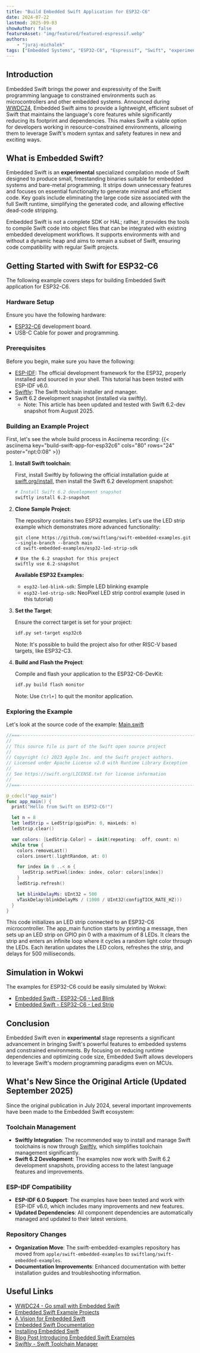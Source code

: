 ```yaml
---
title: "Build Embedded Swift Application for ESP32-C6"
date: 2024-07-22
lastmod: 2025-09-03
showAuthor: false
featureAsset: "img/featured/featured-espressif.webp"
authors:
    - "juraj-michalek"
tags: ["Embedded Systems", "ESP32-C6", "Espressif", "Swift", "experimental"]
---
```


## Introduction

Embedded Swift brings the power and expressivity of the Swift programming language to constrained environments such as microcontrollers and other embedded systems. Announced during [WWDC24](https://developer.apple.com/videos/play/wwdc2024/10197/), Embedded Swift aims to provide a lightweight, efficient subset of Swift that maintains the language's core features while significantly reducing its footprint and dependencies. This makes Swift a viable option for developers working in resource-constrained environments, allowing them to leverage Swift's modern syntax and safety features in new and exciting ways.

## What is Embedded Swift?

Embedded Swift is an **experimental** specialized compilation mode of Swift designed to produce small, freestanding binaries suitable for embedded systems and bare-metal programming. It strips down unnecessary features and focuses on essential functionality to generate minimal and efficient code. Key goals include eliminating the large code size associated with the full Swift runtime, simplifying the generated code, and allowing effective dead-code stripping.

Embedded Swift is not a complete SDK or HAL; rather, it provides the tools to compile Swift code into object files that can be integrated with existing embedded development workflows. It supports environments with and without a dynamic heap and aims to remain a subset of Swift, ensuring code compatibility with regular Swift projects.

## Getting Started with Swift for ESP32-C6

The following example covers steps for building Embedded Swift application for ESP32-C6.

### Hardware Setup

Ensure you have the following hardware:

- [ESP32-C6](https://www.espressif.com/en/products/socs/esp32-c6) development board.
- USB-C Cable for power and programming.

### Prerequisites

Before you begin, make sure you have the following:

- [ESP-IDF](https://docs.espressif.com/projects/esp-idf/en/stable/esp32/get-started/index.html): The official development framework for the ESP32, properly installed and sourced in your shell. This tutorial has been tested with ESP-IDF v6.0.
- [Swiftly](https://www.swift.org/install/macos/#using-swiftly): The Swift toolchain installer and manager.
- Swift 6.2 development snapshot (installed via swiftly).
  - Note: This article has been updated and tested with Swift 6.2-dev snapshot from August 2025.

### Building an Example Project

First, let's see the whole build process in Asciinema recording:
{{< asciinema key="build-swift-app-for-esp32c6" cols="80" rows="24" poster="npt:0:08" >}}

1. **Install Swift toolchain**:

   First, install Swiftly by following the official installation guide at [swift.org/install](https://www.swift.org/install/), then install the Swift 6.2 development snapshot:

   ```bash
   # Install Swift 6.2 development snapshot
   swiftly install 6.2-snapshot
   ```

2. **Clone Sample Project**:

   The repository contains two ESP32 examples. Let's use the LED strip example which demonstrates more advanced functionality:

   ```shell
   git clone https://github.com/swiftlang/swift-embedded-examples.git --single-branch --branch main
   cd swift-embedded-examples/esp32-led-strip-sdk
   
   # Use the 6.2 snapshot for this project
   swiftly use 6.2-snapshot
   ```

   **Available ESP32 Examples:**
   - `esp32-led-blink-sdk`: Simple LED blinking example
   - `esp32-led-strip-sdk`: NeoPixel LED strip control example (used in this tutorial)


3. **Set the Target**:

   Ensure the correct target is set for your project:

   ```bash
   idf.py set-target esp32c6
   ```

   Note: It's possible to build the project also for other RISC-V based targets, like ESP32-C3.

4. **Build and Flash the Project**:

   Compile and flash your application to the ESP32-C6-DevKit:

   ```bash
   idf.py build flash monitor
   ```

   Note: Use `Ctrl+]` to quit the monitor application.

### Exploring the Example

Let's look at the source code of the example: [Main.swift](https://github.com/swiftlang/swift-embedded-examples/blob/main/esp32-led-strip-sdk/main/Main.swift)
```swift
//===----------------------------------------------------------------------===//
//
// This source file is part of the Swift open source project
//
// Copyright (c) 2023 Apple Inc. and the Swift project authors.
// Licensed under Apache License v2.0 with Runtime Library Exception
//
// See https://swift.org/LICENSE.txt for license information
//
//===----------------------------------------------------------------------===//

@_cdecl("app_main")
func app_main() {
  print("Hello from Swift on ESP32-C6!")

  let n = 8
  let ledStrip = LedStrip(gpioPin: 0, maxLeds: n)
  ledStrip.clear()

  var colors: [LedStrip.Color] = .init(repeating: .off, count: n)
  while true {
    colors.removeLast()
    colors.insert(.lightRandom, at: 0)

    for index in 0 ..< n {
      ledStrip.setPixel(index: index, color: colors[index])
    }
    ledStrip.refresh()

    let blinkDelayMs: UInt32 = 500
    vTaskDelay(blinkDelayMs / (1000 / UInt32(configTICK_RATE_HZ)))
  }
}
```

This code initializes an LED strip connected to an ESP32-C6 microcontroller. The app_main function starts by printing a message, then sets up an LED strip on GPIO pin 0 with a maximum of 8 LEDs. It clears the strip and enters an infinite loop where it cycles a random light color through the LEDs. Each iteration updates the LED colors, refreshes the strip, and delays for 500 milliseconds.

## Simulation in Wokwi

The examples for ESP32-C6 could be easily simulated by Wokwi:

- [Embedded Swift - ESP32-C6 - Led Blink](https://wokwi.com/experimental/viewer?diagram=https://raw.githubusercontent.com/georgik/swift-embedded-examples/feature/wokwi/esp32-led-blink-sdk/diagram.json&firmware=https://github.com/georgik/swift-embedded-examples/releases/download/v0.1/embedded-swift-esp32-c6-led-blink-sdk.uf2.bin)
- [Embedded Swift - ESP32-C6 - Led Strip](https://wokwi.com/experimental/viewer?diagram=https://raw.githubusercontent.com/georgik/swift-embedded-examples/feature/wokwi/esp32-led-strip-sdk/diagram.json&firmware=https://github.com/georgik/swift-embedded-examples/releases/download/v0.1/embedded-swift-esp32-c6-led-strip-sdk.uf2.bin)

## Conclusion

Embedded Swift even in **experimental** stage represents a significant advancement in bringing Swift's powerful features to embedded systems and constrained environments. By focusing on reducing runtime dependencies and optimizing code size, Embedded Swift allows developers to leverage Swift's modern programming paradigms even on MCUs.

## What's New Since the Original Article (Updated September 2025)

Since the original publication in July 2024, several important improvements have been made to the Embedded Swift ecosystem:

### Toolchain Management
- **Swiftly Integration**: The recommended way to install and manage Swift toolchains is now through [Swiftly](https://www.swift.org/install/macos/#using-swiftly), which simplifies toolchain management significantly.
- **Swift 6.2 Development**: The examples now work with Swift 6.2 development snapshots, providing access to the latest language features and improvements.

### ESP-IDF Compatibility
- **ESP-IDF 6.0 Support**: The examples have been tested and work with ESP-IDF v6.0, which includes many improvements and new features.
- **Updated Dependencies**: All component dependencies are automatically managed and updated to their latest versions.

### Repository Changes
- **Organization Move**: The swift-embedded-examples repository has moved from `apple/swift-embedded-examples` to `swiftlang/swift-embedded-examples`.
- **Documentation Improvements**: Enhanced documentation with better installation guides and troubleshooting information.

## Useful Links

- [WWDC24 - Go small with Embedded Swift](https://developer.apple.com/videos/play/wwdc2024/10197/)
- [Embedded Swift Example Projects](https://github.com/swiftlang/swift-embedded-examples)
- [A Vision for Embedded Swift](https://github.com/swiftlang/swift-evolution/blob/main/visions/embedded-swift.md)
- [Embedded Swift Documentation](https://docs.swift.org/embedded/)
- [Installing Embedded Swift](https://docs.swift.org/embedded/documentation/embedded/installembeddedswift/)
- [Blog Post Introducing Embedded Swift Examples](https://www.swift.org/blog/embedded-swift-examples/)
- [Swiftly - Swift Toolchain Manager](https://www.swift.org/install/macos/#using-swiftly)
